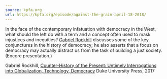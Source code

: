 ```yaml
---
source: kpfa.org
url: https://kpfa.org/episode/against-the-grain-april-18-2018/
---
```


In the face of the contemporary infatuation with democracy in the West, what should the left do with a term and a concept often used to mask injustices and inequities? [Gabriel Rockhill](https://gabrielrockhill.com/) discusses some of the key conjunctures in the history of democracy; he also asserts that a focus on democracy may actually distract us from the task of building a just society. (Encore presentation.)

Gabriel Rockhill, [Counter-History of the Present: Untimely Interrogations into Globalization, Technology, Democracy](https://www.dukeupress.edu/counter-history-of-the-present) Duke University Press, 2017
